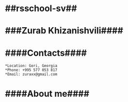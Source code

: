 # <span style: color="blue">##rsschool-sv##</span>

# ###Zurab Khizanishvili####

# ####Contacts####

    *Location: Gori, Georgia
    *Phone: +995 577 053 817
    *Email: zuraxx@gmail.com

# ####About me####

